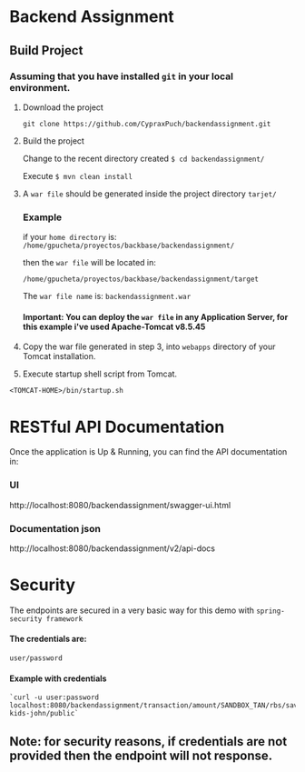 # Backend Assignment

## Build Project
### Assuming that you have installed `git` in your local environment.
1. Download the project

    `git clone https://github.com/CypraxPuch/backendassignment.git`

2. Build the project

    Change to the recent directory created `$ cd backendassignment/`
    
    Execute `$ mvn clean install`

3. A `war file` should be generated inside the project directory `tarjet/`
    
    ### Example
    
    if your `home directory` is: `/home/gpucheta/proyectos/backbase/backendassignment/`
    
    then the `war file` will be located in: 
    
    `/home/gpucheta/proyectos/backbase/backendassignment/target`
    
    The `war file name` is: `backendassignment.war`   

    #### Important: You can deploy the `war file` in any Application Server, for this example i've used Apache-Tomcat v8.5.45

4. Copy the war file generated in step 3, into `webapps` directory of your Tomcat installation.

5. Execute startup shell script from Tomcat.

  `<TOMCAT-HOME>/bin/startup.sh`


# RESTful API Documentation

  Once the application is Up & Running, you can find the API documentation in:

  ### UI
  http://localhost:8080/backendassignment/swagger-ui.html

  ### Documentation json
  http://localhost:8080/backendassignment/v2/api-docs

# Security

  The endpoints are secured in a very basic way for this demo with `spring-security framework`
  
  #### The credentials are:
    
    user/password
    
  #### Example with credentials
  
    `curl -u user:password localhost:8080/backendassignment/transaction/amount/SANDBOX_TAN/rbs/savings-kids-john/public`
    
  ## Note: for security reasons, if credentials are not provided then the endpoint will not response.

